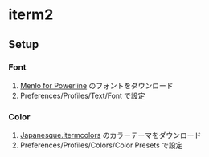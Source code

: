 # iterm2

## Setup

### Font

1. [Menlo for Powerline](https://github.com/abertsch/Menlo-for-Powerline/blob/master/Menlo%20for%20Powerline.ttf) のフォントをダウンロード
2. Preferences/Profiles/Text/Font で設定

### Color

1. [Japanesque.itermcolors](https://github.com/aereal/dotfiles/tree/main/colors/Japanesque) のカラーテーマをダウンロード
2. Preferences/Profiles/Colors/Color Presets で設定